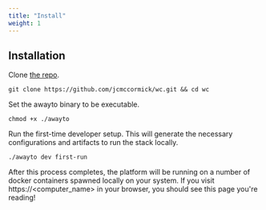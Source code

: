```yaml
---
title: "Install"
weight: 1
---
```


## Installation

Clone [the repo](https://github.com/jcmccormick/wc).

```shell
git clone https://github.com/jcmccormick/wc.git && cd wc
```

Set the awayto binary to be executable.

```shell
chmod +x ./awayto
```

Run the first-time developer setup. This will generate the necessary configurations and artifacts to run the stack locally.

```shell
./awayto dev first-run
```

After this process completes, the platform will be running on a number of docker containers spawned locally on your system. If you visit https://<computer_name> in your browser, you should see this page you're reading!